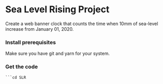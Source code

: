 # Sea Level Rising Project
Create a web banner clock that counts the time when 10mm of sea-level increase from January 01, 2020.

### Install prerequisites
Make sure you have git and yarn for your system.

### Get the code
```git clone git@github.com:jiehyunjkim/SLR.git
```cd SLR
